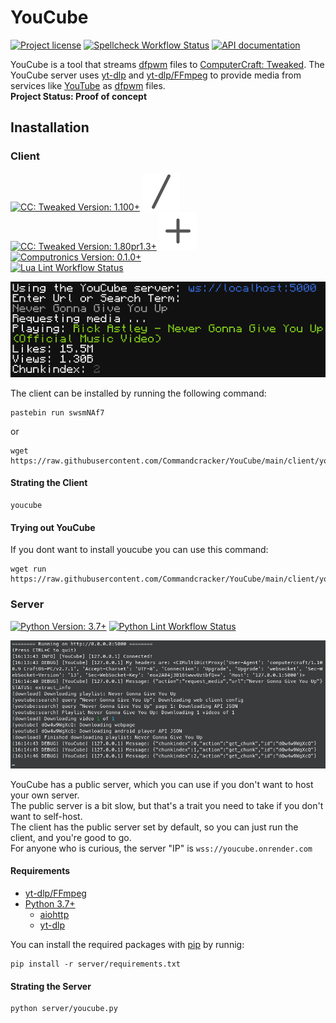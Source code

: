 # YouCube

[![Project license](https://img.shields.io/github/license/Commandcracker/YouCube?style=for-the-badge)](https://github.com/Commandcracker/YouCube/blob/main/LICENSE.txt)
[![Spellcheck Workflow Status](https://img.shields.io/github/workflow/status/Commandcracker/YouCube/Spellcheck?label=Spell-check&logo=github&style=for-the-badge)](https://github.com/Commandcracker/YouCube/actions/workflows/spellcheck.yml)
[![API documentation](https://img.shields.io/github/workflow/status/Commandcracker/YouCube/AsyncAPI%20documents%20processing?label=API%20documentation&logo=github&style=for-the-badge)](https://github.com/Commandcracker/YouCube/actions/workflows/asyncapi-doc.yml)

YouCube is a tool that streams [dfpwm](https://wiki.vexatos.com/dfpwm) files to [ComputerCraft: Tweaked](https://github.com/cc-tweaked/CC-Tweaked). The YouCube server uses [yt-dlp](https://github.com/yt-dlp/yt-dlp) and [yt-dlp/FFmpeg](https://github.com/yt-dlp/FFmpeg-Builds) to provide media from services like [YouTube](https://www.youtube.com/) as [dfpwm](https://wiki.vexatos.com/dfpwm) files. \
**Project Status: Proof of concept**

## Inastallation

### Client

[![CC: Tweaked Version: 1.100+](https://img.shields.io/badge/CC:%20tweaked-1.100+-green?style=for-the-badge&logo=GNOME%20Terminal)](https://tweaked.cc/)
![or](.README/slash.svg)
[![CC: Tweaked Version: 1.80pr1.3+](https://img.shields.io/badge/CC:%20tweaked-1.80pr1.3+-green?style=for-the-badge&logo=GNOME%20Terminal)](https://tweaked.cc/)
![+](.README/plus.svg)
[![Computronics Version: 0.1.0+](https://img.shields.io/badge/Computronics-0.1.0+-green?style=for-the-badge)](https://wiki.vexatos.com/wiki:computronics) \
[![Lua Lint Workflow Status](https://img.shields.io/github/workflow/status/Commandcracker/YouCube/Illuaminate%20Lint?label=Lua%20Lint&logo=github&style=for-the-badge)](https://github.com/Commandcracker/YouCube/actions/workflows/illuaminate-lint.yml)

![preview](.README/preview-client.png)

The client can be installed by running the following command:

```shell
pastebin run swsmNAf7
```

or

```shell
wget https://raw.githubusercontent.com/Commandcracker/YouCube/main/client/youcube.lua
```

#### Strating the Client

```text
youcube
```

#### Trying out YouCube

If you dont want to install youcube you can use this command:

```shell
wget run https://raw.githubusercontent.com/Commandcracker/YouCube/main/client/youcube.lua
```

### Server

[![Python Version: 3.7+](https://img.shields.io/badge/Python-3.7+-green?style=for-the-badge&logo=Python&logoColor=white)](https://www.python.org/downloads/)
[![Python Lint Workflow Status](https://img.shields.io/github/workflow/status/Commandcracker/YouCube/Pylint?label=Python%20Lint&logo=github&style=for-the-badge)](https://github.com/Commandcracker/YouCube/actions/workflows/pylint.yml)

![preview](.README/preview-server.png)

YouCube has a public server, which you can use if you don't want to host your own server. \
The public server is a bit slow, but that's a trait you need to take if you don't want to self-host. \
The client has the public server set by default, so you can just run the client, and you're good to go. \
For anyone who is curious, the server "IP" is `wss://youcube.onrender.com`

#### Requirements

- [yt-dlp/FFmpeg](https://github.com/yt-dlp/FFmpeg-Builds)
- [Python 3.7+](https://www.python.org/downloads/)
  - [aiohttp](https://pypi.org/project/aiohttp/)
  - [yt-dlp](https://pypi.org/project/yt-dlp/)

You can install the required packages with [pip](https://pip.pypa.io/en/stable/installation/) by runnig:

```shell
pip install -r server/requirements.txt
```

#### Strating the Server

```bash
python server/youcube.py
```
